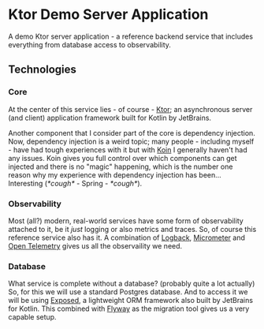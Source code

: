 # Ktor Demo Server Application
A demo Ktor server application - a reference backend service that includes everything from database access to observability.

## Technologies

### Core
At the center of this service lies - of course - [Ktor](https://ktor.io/); an asynchronous server (and client) application framework built for Kotlin by JetBrains.

Another component that I consider part of the core is dependency injection. Now, dependency injection is a weird topic; many people - including myself - have had tough experiences with it but with [Koin](https://insert-koin.io/)
I generally haven't had any issues. Koin gives you full control over which components can get injected and there is no "magic" happening, which is the number one reason why my experience with dependency injection has been... Interesting (_\*cough\*_ - Spring - _\*cough\*_).

### Observability
Most (all?) modern, real-world services have some form of observability attached to it, be it _just_ logging or also metrics and traces. So, of course this reference service also has it. A combination of [Logback](https://logback.qos.ch/), [Micrometer](https://micrometer.io/) and [Open Telemetry](https://opentelemetry.io/)
gives us all the observaility we need.

### Database
What service is complete without a database? (probably quite a lot actually) So, for this we will use a standard Postgres database. And to access it we will be using [Exposed](https://github.com/JetBrains/Exposed), a lightweight ORM framework also built by JetBrains for Kotlin.
This combined with [Flyway](https://github.com/flyway/flyway) as the migration tool gives us a very capable setup.

